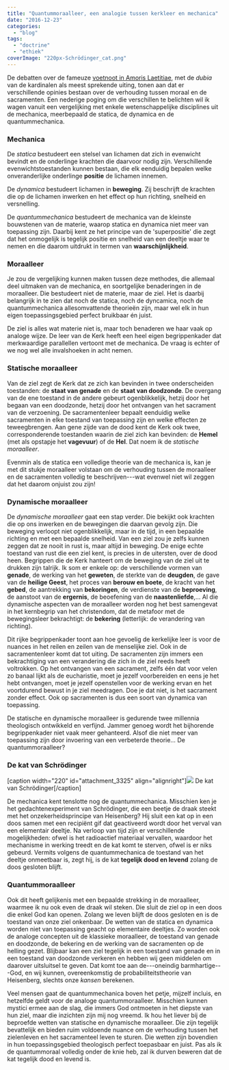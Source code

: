 ```yaml
---
title: "Quantummoraalleer, een analogie tussen kerkleer en mechanica"
date: "2016-12-23"
categories: 
  - "blog"
tags: 
  - "doctrine"
  - "ethiek"
coverImage: "220px-Schrödinger_cat.png"
---
```


De debatten over de fameuze [voetnoot in Amoris Laetitiae](http://www.arsacal.nl/?p=contentitem&id=1160), met de _dubia_ van de kardinalen als meest sprekende uiting, tonen aan dat er verschillende opinies bestaan over de verhouding tussen moraal en de sacramenten. Een nederige poging om die verschillen te belichten wil ik wagen vanuit een vergelijking met enkele wetenschappelijke disciplines uit de mechanica, meerbepaald de statica, de dynamica en de quantummechanica.

### Mechanica

De _statica_ bestudeert een stelsel van lichamen dat zich in evenwicht bevindt en de onderlinge krachten die daarvoor nodig zijn. Verschillende evenwichtstoestanden kunnen bestaan, die elk eenduidig bepalen welke onveranderlijke onderlinge **positie** de lichamen innemen.

De _dynamica_ bestudeert lichamen in **beweging**. Zij beschrijft de krachten die op de lichamen inwerken en het effect op hun richting, snelheid en versnelling.

De _quantummechanica_ bestudeert de mechanica van de kleinste bouwstenen van de materie, waarop statica en dynamica niet meer van toepassing zijn. Daarbij kent ze het principe van de 'superpositie' die zegt dat het onmogelijk is tegelijk positie en snelheid van een deeltje waar te nemen en die daarom uitdrukt in termen van **waarschijnlijkheid**.

### Moraalleer

Je zou de vergelijking kunnen maken tussen deze methodes, die allemaal deel uitmaken van de mechanica, en soortgelijke benaderingen in de moraalleer. Die bestudeert niet de materie, maar de ziel. Het is daarbij belangrijk in te zien dat noch de statica, noch de dyncamica, noch de quantummechanica allesomvattende theorieën zijn, maar wel elk in hun eigen toepassingsgebied perfect bruikbaar én juist.

De ziel is alles wat materie niet is, maar toch benaderen we haar vaak op analoge wijze. De leer van de Kerk heeft een heel eigen begrippenkader dat merkwaardige parallellen vertoont met de mechanica. De vraag is echter of we nog wel alle invalshoeken in acht nemen.

### Statische moraalleer

Van de ziel zegt de Kerk dat ze zich kan bevinden in twee onderscheiden toestanden: de **staat van genade** en de **staat van doodzonde**. De overgang van de ene toestand in de andere gebeurt ogenblikkelijk, hetzij door het begaan van een doodzonde, hetzij door het ontvangen van het sacrament van de verzoening. De sacramentenleer bepaalt eenduidig welke sacramenten in elke toestand van toepassing zijn en welke effecten ze teweegbrengen. Aan gene zijde van de dood kent de Kerk ook twee, corresponderende toestanden waarin de ziel zich kan bevinden: de **Hemel** (met als opstapje het **vagevuur**) of de **Hel**. Dat noem ik de _statische moraalleer_.

Evenmin als de statica een volledige theorie van de mechanica is, kan je met dit stukje moraalleer volstaan om de verhouding tussen de moraalleer en de sacramenten volledig te beschrijven---wat evenwel niet wil zeggen dat het daarom onjuist zou zijn!

### Dynamische moraalleer

De _dynamische moraalleer_ gaat een stap verder. Die bekijkt ook krachten die op ons inwerken en de bewegingen die daarvan gevolg zijn. Die beweging verloopt niet ogenblikkelijk, maar in de tijd, in een bepaalde richting en met een bepaalde snelheid. Van een ziel zou je zelfs kunnen zeggen dat ze nooit in rust is, maar altijd in beweging. De enige echte toestand van rust die een ziel kent, is precies in de uitersten, over de dood heen. Begrippen die de Kerk hanteert om de beweging van de ziel uit te drukken zijn talrijk. Ik som er enkele op: de verschillende vormen van **genade**, de werking van het **geweten**, de sterkte van de **deugden**, de gave van de **heilige Geest**, het proces van **berouw en boete**, de kracht van het **gebed**, de aantrekking van **bekoringen**, de verdienste van de **beproeving**, de aanstoot van de **ergernis**, de beoefening van de **naastenliefde**,... Al die dynamische aspecten van de moraalleer worden nog het best samengevat in het kernbegrip van het christendom, dat de metafoor met de bewegingsleer bekrachtigt: de **bekering** (letterlijk: de verandering van richting).

Dit rijke begrippenkader toont aan hoe gevoelig de kerkelijke leer is voor de nuances in het reilen en zeilen van de menselijke ziel. Ook in de sacramentenleer komt dat tot uiting. De sacramenten zijn immers een bekrachtiging van een verandering die zich in de ziel reeds heeft voltrokken. Op het ontvangen van een sacrament, zelfs één dat voor velen zo banaal lijkt als de eucharistie, moet je jezelf voorbereiden en eens je het hebt ontvangen, moet je jezelf openstellen voor de werking ervan en het voortdurend bewust in je ziel meedragen. Doe je dat niet, is het sacrament zonder effect. Ook op sacramenten is dus een soort van dynamica van toepassing.

De statische en dynamische moraalleer is gedurende twee millennia theologisch ontwikkeld en verfijnd. Jammer genoeg wordt het bijhorende begrippenkader niet vaak meer gehanteerd. Alsof die niet meer van toepassing zijn door invoering van een verbeterde theorie… De quantummoraalleer?

### De kat van Schrödinger

\[caption width="220" id="attachment\_3325" align="alignright"\]![](images/220px-Schrödinger_cat.png) De kat van Schrödinger\[/caption\]

De mechanica kent tenslotte nog de quantummechanica. Misschien ken je het gedachtenexperiment van Schrödinger, die een beetje de draak steekt met het onzekerheidsprincipe van Heisenberg? Hij sluit een kat op in een doos samen met een recipiënt gif dat geactiveerd wordt door het verval van een elementair deeltje. Na verloop van tijd zijn er verschillende mogelijkheden: ofwel is het radioactief materiaal vervallen, waardoor het mechanisme in werking treedt en de kat komt te sterven, ofwel is er niks gebeurd. Vermits volgens de quantummechanica de toestand van het deeltje onmeetbaar is, zegt hij, is de kat **tegelijk dood en levend** zolang de doos gesloten blijft.

### Quantummoraalleer

Ook dit heeft gelijkenis met een bepaalde strekking in de moraalleer, waarmee ik nu ook even de draak wil steken. Die sluit de ziel op in een doos die enkel God kan openen. Zolang we leven blijft de doos gesloten en is de toestand van onze ziel onkenbaar. De wetten van de statica en dynamica worden niet van toepassing geacht op elementaire deeltjes. Zo worden ook de analoge concepten uit de klassieke moraalleer, de toestand van genade en doodzonde, de bekering en de werking van de sacramenten op de helling gezet. Blijbaar kan een ziel tegelijk in een toestand van genade en in een toestand van doodzonde verkeren en hebben wij geen middelen om daarover uitsluitsel te geven. Dat komt toe aan de---oneindig barmhartige---God, en wij kunnen, overeenkomstig de probabiliteitstheorie van Heisenberg, slechts onze _kansen_ berekenen.

Veel mensen gaat de quantummechanica boven het petje, mijzelf incluis, en hetzelfde geldt voor de analoge quantummoraalleer. Misschien kunnen mystici ermee aan de slag, die immers God ontmoeten in het diepste van hun ziel, maar die inzichten zijn mij nog vreemd. Ik hou het liever bij de beproefde wetten van statische en dynamische moraalleer. Die zijn tegelijk bevattelijk en bieden ruim voldoende nuance om de verhouding tussen het zielenleven en het sacramenteel leven te sturen. Die wetten zijn bovendien in hun toepassingsgebied theologisch perfect toepasbaar en juist. Pas als ik de quantummoraal volledig onder de knie heb, zal ik durven beweren dat de kat tegelijk dood en levend is.
